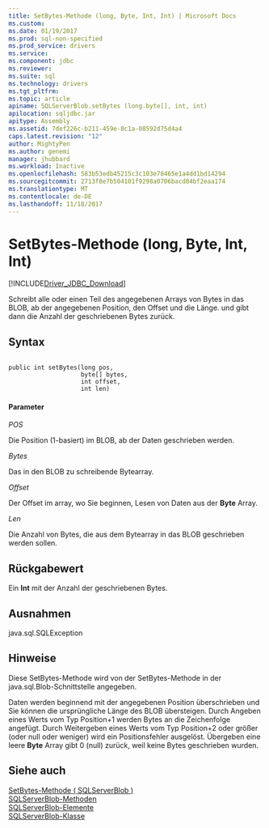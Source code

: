 ```yaml
---
title: SetBytes-Methode (long, Byte, Int, Int) | Microsoft Docs
ms.custom: 
ms.date: 01/19/2017
ms.prod: sql-non-specified
ms.prod_service: drivers
ms.service: 
ms.component: jdbc
ms.reviewer: 
ms.suite: sql
ms.technology: drivers
ms.tgt_pltfrm: 
ms.topic: article
apiname: SQLServerBlob.setBytes (long.byte[], int, int)
apilocation: sqljdbc.jar
apitype: Assembly
ms.assetid: 7def226c-b211-459e-8c1a-08592d75d4a4
caps.latest.revision: "12"
author: MightyPen
ms.author: genemi
manager: jhubbard
ms.workload: Inactive
ms.openlocfilehash: 583b53edb45215c3c103e78465e1a4dd1bd14294
ms.sourcegitcommit: 2713f8e7b504101f9298a0706bacd84bf2eaa174
ms.translationtype: MT
ms.contentlocale: de-DE
ms.lasthandoff: 11/18/2017
---
```

# <a name="setbytes-method-long-byte-int-int"></a>SetBytes-Methode (long, Byte, Int, Int)
[!INCLUDE[Driver_JDBC_Download](../../../includes/driver_jdbc_download.md)]

  Schreibt alle oder einen Teil des angegebenen Arrays von Bytes in das BLOB, ab der angegebenen Position, den Offset und die Länge. und gibt dann die Anzahl der geschriebenen Bytes zurück.  
  
## <a name="syntax"></a>Syntax  
  
```  
  
public int setBytes(long pos,  
                    byte[] bytes,  
                    int offset,  
                    int len)  
```  
  
#### <a name="parameters"></a>Parameter  
 *POS*  
  
 Die Position (1-basiert) im BLOB, ab der Daten geschrieben werden.  
  
 *Bytes*  
  
 Das in den BLOB zu schreibende Bytearray.  
  
 *Offset*  
  
 Der Offset im array, wo Sie beginnen, Lesen von Daten aus der **Byte** Array.  
  
 *Len*  
  
 Die Anzahl von Bytes, die aus dem Bytearray in das BLOB geschrieben werden sollen.  
  
## <a name="return-value"></a>Rückgabewert  
 Ein **Int** mit der Anzahl der geschriebenen Bytes.  
  
## <a name="exceptions"></a>Ausnahmen  
 java.sql.SQLException  
  
## <a name="remarks"></a>Hinweise  
 Diese SetBytes-Methode wird von der SetBytes-Methode in der java.sql.Blob-Schnittstelle angegeben.  
  
 Daten werden beginnend mit der angegebenen Position überschrieben und Sie können die ursprüngliche Länge des BLOB übersteigen. Durch Angeben eines Werts vom Typ Position+1 werden Bytes an die Zeichenfolge angefügt. Durch Weitergeben eines Werts vom Typ Position+2 oder größer (oder null oder weniger) wird ein Positionsfehler ausgelöst. Übergeben eine leere **Byte** Array gibt 0 (null) zurück, weil keine Bytes geschrieben wurden.  
  
## <a name="see-also"></a>Siehe auch  
 [SetBytes-Methode &#40; SQLServerBlob &#41;](../../../connect/jdbc/reference/setbytes-method-sqlserverblob.md)   
 [SQLServerBlob-Methoden](../../../connect/jdbc/reference/sqlserverblob-methods.md)   
 [SQLServerBlob-Elemente](../../../connect/jdbc/reference/sqlserverblob-members.md)   
 [SQLServerBlob-Klasse](../../../connect/jdbc/reference/sqlserverblob-class.md)  
  
  
